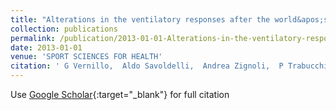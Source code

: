 ```yaml
---
title: "Alterations in the ventilatory responses after the world&apos;s most challenging mountain ultra-marathon"
collection: publications
permalink: /publication/2013-01-01-Alterations-in-the-ventilatory-responses-after-the-worlds-most-challenging-mountain-ultra-marathon
date: 2013-01-01
venue: 'SPORT SCIENCES FOR HEALTH'
citation: ' G Vernillo,  Aldo Savoldelli,  Andrea Zignoli,  P Trabucchi,  Barbara Pellegrini,  Gp Millet,  Federico Schena, &quot;Alterations in the ventilatory responses after the world&amp;apos;s most challenging mountain ultra-marathon.&quot; SPORT SCIENCES FOR HEALTH, 2013.'
---
```

Use [Google Scholar](https://scholar.google.com/scholar?q=Alterations+in+the+ventilatory+responses+after+the+world&#x27;s+most+challenging+mountain+ultra+marathon){:target="_blank"} for full citation